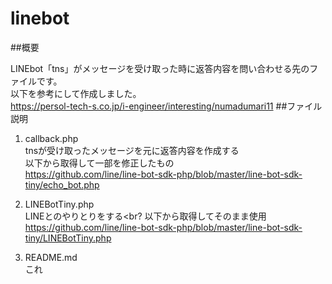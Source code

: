 # linebot
##概要

LINEbot「tns」がメッセージを受け取った時に返答内容を問い合わせる先のファイルです。<br>
以下を参考にして作成しました。<br>
https://persol-tech-s.co.jp/i-engineer/interesting/numadumari11
##ファイル説明

1. callback.php<br>
tnsが受け取ったメッセージを元に返答内容を作成する<br>
以下から取得して一部を修正したもの<br>
https://github.com/line/line-bot-sdk-php/blob/master/line-bot-sdk-tiny/echo_bot.php

2. LINEBotTiny.php<br>
LINEとのやりとりをする<br?
以下から取得してそのまま使用<br>
https://github.com/line/line-bot-sdk-php/blob/master/line-bot-sdk-tiny/LINEBotTiny.php

3. README.md<br>
これ
